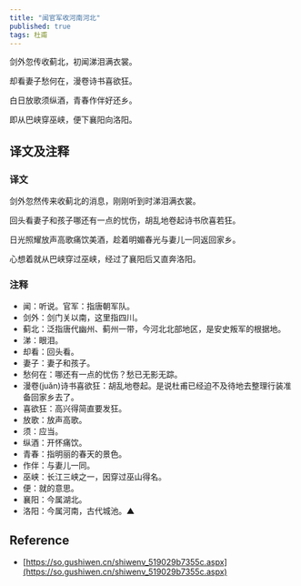 ```yaml
---
title: "闻官军收河南河北"
published: true
tags: 杜甫
---
```


剑外忽传收蓟北，初闻涕泪满衣裳。

却看妻子愁何在，漫卷诗书喜欲狂。

白日放歌须纵酒，青春作伴好还乡。

即从巴峡穿巫峡，便下襄阳向洛阳。

## 译文及注释

### 译文

剑外忽然传来收蓟北的消息，刚刚听到时涕泪满衣裳。

回头看妻子和孩子哪还有一点的忧伤，胡乱地卷起诗书欣喜若狂。

日光照耀放声高歌痛饮美酒，趁着明媚春光与妻儿一同返回家乡。

心想着就从巴峡穿过巫峡，经过了襄阳后又直奔洛阳。

### 注释

- 闻：听说。官军：指唐朝军队。
- 剑外：剑门关以南，这里指四川。
- 蓟北：泛指唐代幽州、蓟州一带，今河北北部地区，是安史叛军的根据地。
- 涕：眼泪。
- 却看：回头看。
- 妻子：妻子和孩子。
- 愁何在：哪还有一点的忧伤？愁已无影无踪。
- 漫卷(juǎn)诗书喜欲狂：胡乱地卷起。是说杜甫已经迫不及待地去整理行装准备回家乡去了。
- 喜欲狂：高兴得简直要发狂。
- 放歌：放声高歌。
- 须：应当。
- 纵酒：开怀痛饮。
- 青春：指明丽的春天的景色。
- 作伴：与妻儿一同。
- 巫峡：长江三峡之一，因穿过巫山得名。
- 便：就的意思。
- 襄阳：今属湖北。
- 洛阳：今属河南，古代城池。▲

## Reference

- [https://so.gushiwen.cn/shiwenv_519029b7355c.aspx](https://so.gushiwen.cn/shiwenv_519029b7355c.aspx)